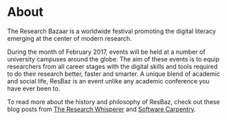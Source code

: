 # About

The Research Bazaar is a worldwide festival promoting the digital literacy emerging at the center of modern research.

During the month of February 2017, events will be held at a number of university campuses around the globe. The aim of these events is to equip researchers from all career stages with the digital skills and tools required to do their research better, faster and smarter. A unique blend of academic and social life, ResBaz is an event unlike any academic conference you have ever been to.

To read more about the history and philosophy of ResBaz, check out these blog posts from [The Research Whisperer](https://theresearchwhisperer.wordpress.com/2015/12/08/research-bazaar/) and [Software Carpentry](http://software-carpentry.org/blog/2015/12/resbaz-feb2016.html).
